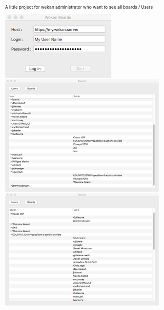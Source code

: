 A little project for wekan administrator who want to see all boards / Users

![Login view](screenshots/login.png)
![Users view](screenshots/users.png)
![Boards view](screenshots/boards.png)

